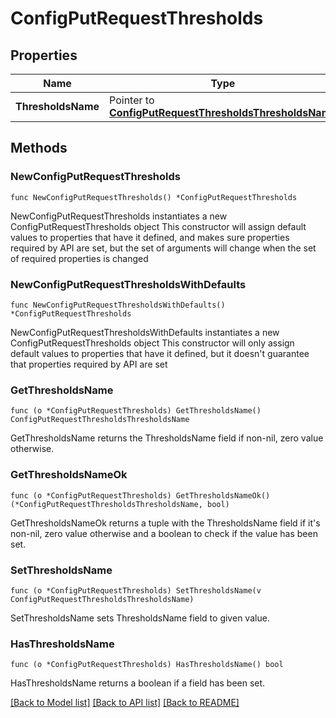 # ConfigPutRequestThresholds

## Properties

Name | Type | Description | Notes
------------ | ------------- | ------------- | -------------
**ThresholdsName** | Pointer to [**ConfigPutRequestThresholdsThresholdsName**](ConfigPutRequestThresholdsThresholdsName.md) |  | [optional] 

## Methods

### NewConfigPutRequestThresholds

`func NewConfigPutRequestThresholds() *ConfigPutRequestThresholds`

NewConfigPutRequestThresholds instantiates a new ConfigPutRequestThresholds object
This constructor will assign default values to properties that have it defined,
and makes sure properties required by API are set, but the set of arguments
will change when the set of required properties is changed

### NewConfigPutRequestThresholdsWithDefaults

`func NewConfigPutRequestThresholdsWithDefaults() *ConfigPutRequestThresholds`

NewConfigPutRequestThresholdsWithDefaults instantiates a new ConfigPutRequestThresholds object
This constructor will only assign default values to properties that have it defined,
but it doesn't guarantee that properties required by API are set

### GetThresholdsName

`func (o *ConfigPutRequestThresholds) GetThresholdsName() ConfigPutRequestThresholdsThresholdsName`

GetThresholdsName returns the ThresholdsName field if non-nil, zero value otherwise.

### GetThresholdsNameOk

`func (o *ConfigPutRequestThresholds) GetThresholdsNameOk() (*ConfigPutRequestThresholdsThresholdsName, bool)`

GetThresholdsNameOk returns a tuple with the ThresholdsName field if it's non-nil, zero value otherwise
and a boolean to check if the value has been set.

### SetThresholdsName

`func (o *ConfigPutRequestThresholds) SetThresholdsName(v ConfigPutRequestThresholdsThresholdsName)`

SetThresholdsName sets ThresholdsName field to given value.

### HasThresholdsName

`func (o *ConfigPutRequestThresholds) HasThresholdsName() bool`

HasThresholdsName returns a boolean if a field has been set.


[[Back to Model list]](../README.md#documentation-for-models) [[Back to API list]](../README.md#documentation-for-api-endpoints) [[Back to README]](../README.md)


